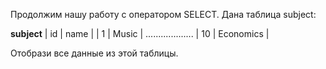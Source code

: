 Продолжим нашу работу с оператором SELECT. Дана таблица subject:

______subject______
| id  |	name      |
| 1   |	Music 	  |
...................
| 10  | Economics |

Отобрази все данные из этой таблицы.
